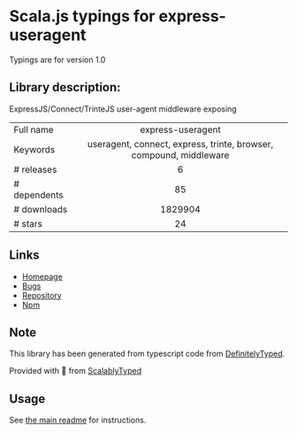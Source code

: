 
# Scala.js typings for express-useragent

Typings are for version 1.0

## Library description:
ExpressJS/Connect/TrinteJS user-agent middleware exposing

|                    |                 |
| ------------------ | :-------------: |
| Full name          | express-useragent |
| Keywords           | useragent, connect, express, trinte, browser, compound, middleware |
| # releases         | 6 |
| # dependents       | 85 |
| # downloads        | 1829904 |
| # stars            | 24 |

## Links
- [Homepage](https://github.com/biggora/express-useragent/)
- [Bugs](https://github.com/biggora/express-useragent/issues)
- [Repository](https://github.com/biggora/express-useragent)
- [Npm](https://www.npmjs.com/package/express-useragent)
    


## Note
This library has been generated from typescript code from [DefinitelyTyped](https://definitelytyped.org).

Provided with :purple_heart: from [ScalablyTyped](https://github.com/oyvindberg/ScalablyTyped)

## Usage
See [the main readme](../../readme.md) for instructions.


